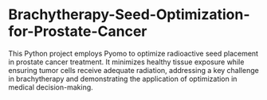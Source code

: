 # Brachytherapy-Seed-Optimization-for-Prostate-Cancer
This Python project employs Pyomo to optimize radioactive seed placement in prostate cancer treatment. It minimizes healthy tissue exposure while ensuring tumor cells receive adequate radiation, addressing a key challenge in brachytherapy and demonstrating the application of optimization in medical decision-making.
